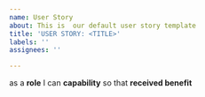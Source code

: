 ```yaml
---
name: User Story
about: This is  our default user story template
title: 'USER STORY: <TITLE>'
labels: ''
assignees: ''

---
```


as a **role** I can **capability** so that **received benefit**
